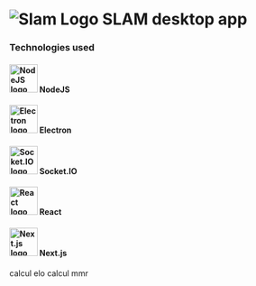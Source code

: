# ![Slam Logo][SlamLogo] SLAM desktop app

### Technologies used

#### <p><img height="50" src="https://nodejs.org/static/images/logo.svg" alt="NodeJS logo"> NodeJS </p>
#### <p><img height="50" src="https://hackr.io/tutorials/learn-electron/svg/electron_logo" alt="Electron logo"> Electron </p>
#### <p><img height="50" src="http://www.programwitherik.com/content/images/2017/01/socket-e1434850599985.png" alt="Socket.IO logo"> Socket.IO </p>
#### <p><img height="50" src="https://raw.githubusercontent.com/rexxars/react-hexagon/HEAD/logo/react-hexagon.png" alt="React logo"> React </p>
#### <p><img height="50" src="https://cloud.githubusercontent.com/assets/13041/19686250/971bf7f8-9ac0-11e6-975c-188defd82df1.png" alt="Next.js logo"> Next.js </p>


calcul elo
calcul mmr

[SlamLogo]: https://i.imgur.com/yUEddOv.png "Slam Logo"
